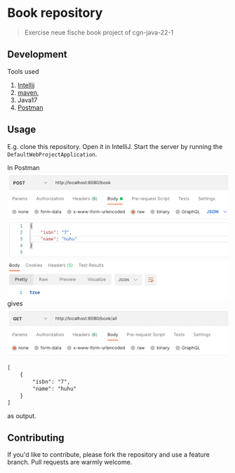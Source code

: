 # Book repository
> Exercise neue fische book project of cgn-java-22-1
## Development
Tools used
1. [Intellij](https://www.jetbrains.com/de-de/idea/download/) 
2. [maven](https://maven.org),
3. Java17
4. [Postman](https://postman.com)
## Usage
E.g. clone this repository. Open it in IntelliJ. Start the server by 
running the ```DefaultWebProjectApplication```. 

In Postman
![img.png](img.png)
gives  
![img_1.png](img_1.png)
```
[
    {
        "isbn": "7",
        "name": "huhu"
    }
]
```

as output.


## Contributing

If you'd like to contribute, please fork the repository and use a feature
branch. Pull requests are warmly welcome.
